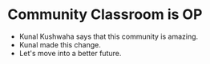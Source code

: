 # Community Classroom is OP

- Kunal Kushwaha says that this community is amazing.
- Kunal made this change.
- Let's move into a better future.
